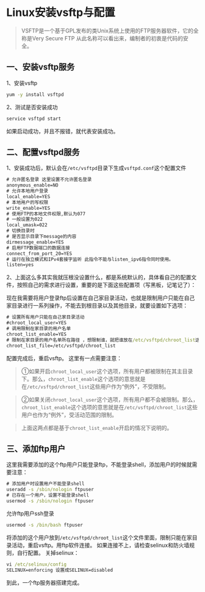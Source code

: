 # Linux安装vsftp与配置
> VSFTP是一个基于GPL发布的类Unix系统上使用的FTP服务器软件，它的全称是Very Secure FTP 从此名称可以看出来，编制者的初衷是代码的安全。
## 一、安装vsftp服务

1、安装vsftp
```cmd
yum -y install vsftpd
```
2、测试是否安装成功
```cmd
service vsftpd start
```
如果启动成功，并且不报错，就代表安装成功。
## 二、配置vsftpd服务
1、安装成功后，默认会在``/etc/vsftpd``目录下生成``vsftpd.conf``这个配置文件
```cmd
# 允许匿名登录 这里设置不允许匿名登录
anonymous_enable=NO 
# 允许本地用户登录
local_enable=YES
# 本地用户的写权限
write_enable=YES
# 使用FTP的本地文件权限,默认为077
# 一般设置为022
local_umask=022
# 切换目录时
# 是否显示目录下message的内容
dirmessage_enable=YES
# 启用FTP数据端口的数据连接
connect_from_port_20=YES
# 运行在独立模式和IPv4套接字监听 此指令不能与listen_ipv6指令同时使用。
listen=yes
```
2、上面这么多其实我就压根没设置什么，都是系统默认的，具体看自己的配置文件，按照自己的需求进行设置，重要的是下面这些配置项（写黑板，记笔记了）：

现在我需要将用户登录ftp后设置在自己家目录活动，也就是限制用户只能在自己家目录进行一系列操作，不能去到根目录以及其他目录，就要设置如下选项：
```cmd
# 设置所有用户只能在自己家目录活动
#chroot_local_user=YES
# 调用限制在家目录的用户名单
chroot_list_enable=YES
# 限制在家目录的用户名单所在路径 ，想限制谁，就把谁放在/etc/vsftpd/chroot_list这个文件里面 注意，一行一个用户
chroot_list_file=/etc/vsftpd/chroot_list

```
配置完成后，重启vsftp。
这里有一点需要注意：
> ①如果开启``chroot_local_user``这个选项，所有用户都被限制在其主目录下。那么，``chroot_list_enable``这个选项的意思就是在``/etc/vsftpd/chroot_list``这些用户作为“例外”，不受限制。

> ②如果关闭``chroot_local_user``这个选项，所有用户都不会被限制。那么，``chroot_list_enable``这个选项的意思就是在``/etc/vsftpd/chroot_list``这些用户也作为“例外”，受活动范围的限制。

>上面这两点都是基于``chroot_list_enable``开启的情况下说明的。
## 三、添加ftp用户
这里我需要添加的这个ftp用户只能登录ftp，不能登录shell，添加用户的时候就需要注意：
```cmd
# 添加用户时设置用户不能登录shell
useradd -s /sbin/nologin ftpuser 
# 已存在一个用户，设置不能登录shell
usermod -s /sbin/nologin ftpuser
```
允许ftp用户ssh登录
```cmd
usermod -s /bin/bash ftpuser 
```
将添加的这个用户放到``/etc/vsftpd/chroot_list``这个文件里面，限制只能在家目录活动，重启vsftp。用ftp软件连接。
如果连接不上，请检查selinux和防火墙规则，自行配置。
关掉selinux：
```cmd
vi /etc/selinux/config
SELINUX=enforcing 设置成SELINUX=disabled
```
到此，一个ftp服务器搭建完成。
 
